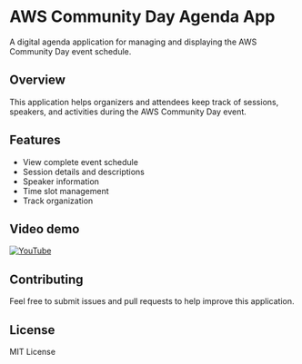 # AWS Community Day Agenda App

A digital agenda application for managing and displaying the AWS Community Day event schedule.

## Overview

This application helps organizers and attendees keep track of sessions, speakers, and activities during the AWS Community Day event.

## Features

- View complete event schedule
- Session details and descriptions
- Speaker information
- Time slot management
- Track organization

## Video demo

[![YouTube](http://i.ytimg.com/vi/ZU9vzqZ19yI/hqdefault.jpg)](https://www.youtube.com/watch?v=ZU9vzqZ19yI)


## Contributing

Feel free to submit issues and pull requests to help improve this application.

## License

MIT License
